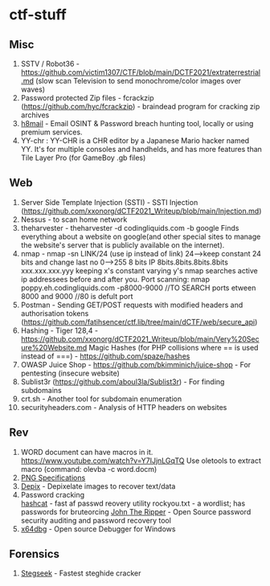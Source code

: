 # ctf-stuff
## Misc
1) SSTV / Robot36 - https://github.com/victim1307/CTF/blob/main/DCTF2021/extraterrestrial.md (slow scan Television to send monochrome/color images over waves)
2) Password protected Zip files -
 	fcrackzip (https://github.com/hyc/fcrackzip) - braindead program for cracking zip archives
3) [h8mail](https://github.com/khast3x/h8mail) - Email OSINT & Password breach hunting tool, locally or using premium services.
4) YY-chr : YY-CHR is a CHR editor by a Japanese Mario hacker named YY. It's for multiple consoles and handhelds, and has more features than Tile Layer Pro (for GameBoy .gb files)

## Web
1) Server Side Template Injection (SSTI) - SSTI Injection (https://github.com/xxonorg/dCTF2021_Writeup/blob/main/Injection.md)
2) Nessus - to scan home network
3) theharvester - theharvester -d codingliquids.com -b google
Finds everything about a website on google(and other special sites to manage the website's server that is publicly available on the internet).
4) nmap - nmap -sn LINK/24 (use ip instead of link)
  24-->keep constant 24 bits and change last no
  0-->255 8 bits
  IP 8bits.8bits.8bits.8bits
	xxx.xxx.xxx.yyy keeping x's constant varying y's
  nmap searches active ip addressees before and after you.
  Port scanning: nmap poppy.eh.codingliquids.com -p8000-9000 //TO SEARCH ports etween 8000 and 9000 //80 is defult port
5) Postman - Sending GET/POST requests with modified headers and authorisation tokens (https://github.com/fatihsencer/ctf.lib/tree/main/dCTF/web/secure_api)
6) Hashing - Tiger 128,4 - https://github.com/xxonorg/dCTF2021_Writeup/blob/main/Very%20Secure%20Website.md
    Magic Hashes (for PHP collisions where == is used instead of ===) - https://github.com/spaze/hashes
7) OWASP Juice Shop - https://github.com/bkimminich/juice-shop - For pentesting (insecure website)
8) Sublist3r (https://github.com/aboul3la/Sublist3r) - For finding subdomains
9) crt.sh - Another tool for subdomain enumeration
10) securityheaders.com - Analysis of HTTP headers on websites

## Rev
1) WORD document can have macros in it.
https://www.youtube.com/watch?v=Y7IJjnLGqTQ
Use oletools to extract macro (command: olevba -c word.docm)
2) [PNG Specifications](http://www.libpng.org/pub/png/spec/1.2/PNG-Chunks.html)
3) [Depix](https://github.com/beurtschipper/Depix) - Depixelate images to recover text/data
4) Password cracking	
	[hashcat](https://github.com/hashcat/hashcat) - fast af passwd reovery utility
	rockyou.txt - a wordlist; has passwords for bruteorcing
	[John The Ripper](https://www.openwall.com/john/) - Open Source password security auditing and password recovery tool
5) [x64dbg](https://x64dbg.com/) - Open source Debugger for Windows

## Forensics
1) [Stegseek](https://github.com/RickdeJager/stegseek) - Fastest steghide cracker

